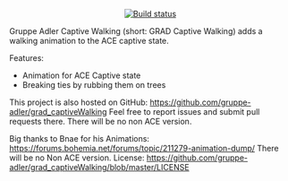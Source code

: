 <p align="center">
    <a href="https://travis-ci.org/gruppe-adler/grad_captiveWalking">
        <img src="https://api.travis-ci.org/gruppe-adler/grad_captiveWalking.svg?branch=master" alt="Build status">
    </a>
</p>

Gruppe Adler Captive Walking (short: GRAD Captive Walking) adds a walking animation to the ACE captive state.

Features:
- Animation for ACE Captive state
- Breaking ties by rubbing them on trees

This project is also hosted on GitHub: https://github.com/gruppe-adler/grad_captiveWalking
Feel free to report issues and submit pull requests there.
There will be no non ACE version.

Big thanks to Bnae for his Animations: https://forums.bohemia.net/forums/topic/211279-animation-dump/
There will be no Non ACE version.
License: https://github.com/gruppe-adler/grad_captiveWalking/blob/master/LICENSE
